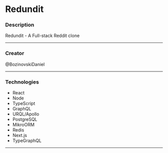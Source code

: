 # Redundit

### Description

Redundit - A Full-stack Reddit clone

<hr>

### Creator

@BozinovskiDaniel

<hr>

### Technologies

* React
* Node
* TypeScript
* GraphQL
* URQL/Apollo
* PostgreSQL
* MikroORM
* Redis
* Next.js
* TypeGraphQL


<hr>
